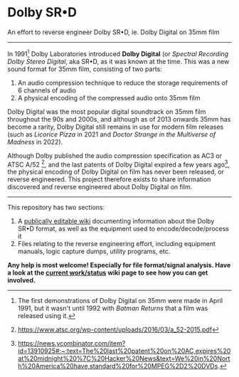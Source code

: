 # Dolby SR•D
An effort to reverse engineer Dolby SR•D, ie. Dolby Digital on 35mm film

---

In 1991[^1] Dolby Laboratories introduced **Dolby Digital** (or _Spectral Recording Dolby Stereo Digital_, aka SR•D, as it was known at the time. This was a new sound format for 35mm film, consisting of two parts:
1. An audio compression technique to reduce the storage requirements of 6 channels of audio
2. A physical encoding of the compressed audio onto 35mm film

Dolby Digital was the most popular digital soundtrack on 35mm film throughout the 90s and 2000s, and although as of 2013 onwards 35mm has become a rarity, Dolby Digital still remains in use for modern film releases (such as _Licorice Pizza_ in 2021 and _Doctor Strange in the Multiverse of Madness_ in 2022).

Although Dolby published the audio compression specification as AC3 or ATSC A/52 [^2], and the last patents of Dolby Digital expired a few years ago[^3], the physical encoding of Dolby Digital on film has never been released, or reverse engineered. This project therefore exists to share information discovered and reverse engineered about Dolby Digital on film.

---

This repository has two sections:
1. A [publically editable wiki](https://github.com/davidferguson/dolby-srd/wiki) documenting information about the Dolby SR•D format, as well as the equipment used to encode/decode/process it
2. Files relating to the reverse engineering effort, including equipment manuals, logic capture dumps, utility programs, etc.

**Any help is most welcome! Especially for file format/signal analysis. Have a look at the [current work/status]() wiki page to see how you can get involved.**

[^1]: The first demonstrations of Dolby Digital on 35mm were made in April 1991, but it wasn't until 1992 with _Batman Returns_ that a film was released using it.
[^2]: https://www.atsc.org/wp-content/uploads/2016/03/a_52-2015.pdf
[^3]: https://news.ycombinator.com/item?id=13910925#:~:text=The%20last%20patent%20on%20AC,expires%20at%20midnight%20%7C%20Hacker%20News&text=We%20in%20North%20America%20have,standard%20for%20MPEG%2D2%20DVDs.
